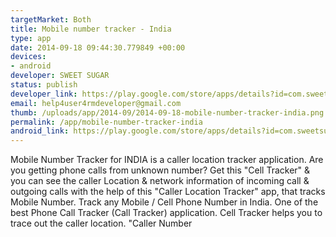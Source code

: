 ```yaml
--- 
targetMarket: Both
title: Mobile number tracker - India
type: app
date: 2014-09-18 09:44:30.779849 +00:00
devices: 
- android
developer: SWEET SUGAR
status: publish
developer_link: https://play.google.com/store/apps/details?id=com.sweetsugar.calltracker
email: help4user4rmdeveloper@gmail.com
thumb: /uploads/app/2014-09/2014-09-18-mobile-number-tracker-india.png
permalink: /app/mobile-number-tracker-india
android_link: https://play.google.com/store/apps/details?id=com.sweetsugar.calltracker
---
```


Mobile Number Tracker for INDIA is a caller location tracker application.
Are you getting phone calls from unknown number?
Get this "Cell Tracker" & you can see the caller Location & network information of incoming call & outgoing calls with the help of this "Caller Location Tracker" app, that tracks Mobile Number.
Track any Mobile / Cell Phone Number in India. One of the best Phone Call Tracker (Call Tracker) application.
Cell Tracker helps you to trace out the caller location. 
"Caller Number 
